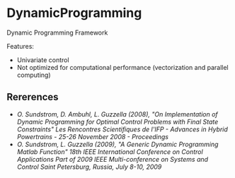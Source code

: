 # DynamicProgramming

Dynamic Programming Framework

Features:
- Univariate control
- Not optimized for computational performance (vectorization and parallel computing)

## Rererences
- *O. Sundstrom, D. Ambuhl, L. Guzzella (2008), "On Implementation of Dynamic Programming for Optimal Control Problems with Final State Constraints" Les Rencontres Scientifiques de l'IFP - Advances in Hybrid Powertrains - 25-26 November 2008 - Proceedings*
- *O. Sundstrom, L. Guzzella (2009), "A Generic Dynamic Programming Matlab Function" 18th IEEE International Conference on Control Applications Part of 2009 IEEE Multi-conference on Systems and Control Saint Petersburg, Russia, July 8-10, 2009* 
